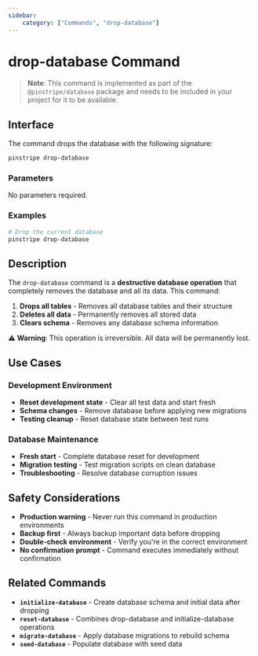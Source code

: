 ```yaml
---
sidebar:
    category: ["Commands", "drop-database"]
---
```

# drop-database Command

> **Note**: This command is implemented as part of the `@pinstripe/database` package and needs to be included in your project for it to be available.

## Interface

The command drops the database with the following signature:

```bash
pinstripe drop-database
```

### Parameters

No parameters required.

### Examples

```bash
# Drop the current database
pinstripe drop-database
```

## Description

The `drop-database` command is a **destructive database operation** that completely removes the database and all its data. This command:

1. **Drops all tables** - Removes all database tables and their structure
2. **Deletes all data** - Permanently removes all stored data
3. **Clears schema** - Removes any database schema information

⚠️ **Warning**: This operation is irreversible. All data will be permanently lost.

## Use Cases

### Development Environment
- **Reset development state** - Clear all test data and start fresh
- **Schema changes** - Remove database before applying new migrations
- **Testing cleanup** - Reset database state between test runs

### Database Maintenance
- **Fresh start** - Complete database reset for development
- **Migration testing** - Test migration scripts on clean database
- **Troubleshooting** - Resolve database corruption issues

## Safety Considerations

- **Production warning** - Never run this command in production environments
- **Backup first** - Always backup important data before dropping
- **Double-check environment** - Verify you're in the correct environment
- **No confirmation prompt** - Command executes immediately without confirmation

## Related Commands

- **`initialize-database`** - Create database schema and initial data after dropping
- **`reset-database`** - Combines drop-database and initialize-database operations
- **`migrate-database`** - Apply database migrations to rebuild schema
- **`seed-database`** - Populate database with seed data